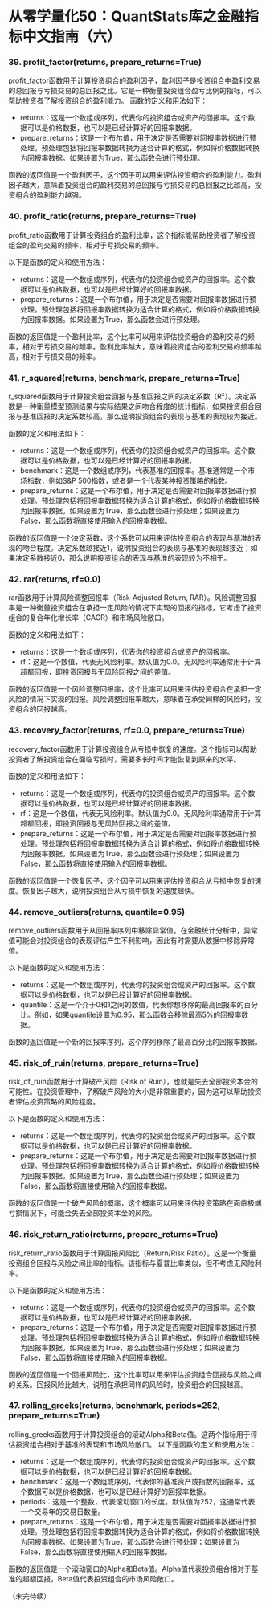 # 从零学量化50：QuantStats库之金融指标中文指南（六）

### 39. profit_factor(returns, prepare_returns=True)
profit_factor函数用于计算投资组合的盈利因子，盈利因子是投资组合中盈利交易的总回报与亏损交易的总回报之比。它是一种衡量投资组合盈亏比例的指标，可以帮助投资者了解投资组合的盈利能力。
函数的定义和用法如下：

- returns：这是一个数组或序列，代表你的投资组合或资产的回报率。这个数据可以是价格数据，也可以是已经计算好的回报率数据。
- prepare_returns：这是一个布尔值，用于决定是否需要对回报率数据进行预处理。预处理包括将回报率数据转换为适合计算的格式，例如将价格数据转换为回报率数据。如果设置为True，那么函数会进行预处理。

函数的返回值是一个盈利因子，这个因子可以用来评估投资组合的盈利能力。盈利因子越大，意味着投资组合的盈利交易的总回报与亏损交易的总回报之比越高，投资组合的盈利能力越强。
### 40. profit_ratio(returns, prepare_returns=True)
profit_ratio函数用于计算投资组合的盈利比率，这个指标能帮助投资者了解投资组合的盈利交易的频率，相对于亏损交易的频率。

以下是函数的定义和使用方法：

- returns：这是一个数组或序列，代表你的投资组合或资产的回报率。这个数据可以是价格数据，也可以是已经计算好的回报率数据。
- prepare_returns：这是一个布尔值，用于决定是否需要对回报率数据进行预处理。预处理包括将回报率数据转换为适合计算的格式，例如将价格数据转换为回报率数据。如果设置为True，那么函数会进行预处理。

函数的返回值是一个盈利比率，这个比率可以用来评估投资组合的盈利交易的频率，相对于亏损交易的频率。盈利比率越大，意味着投资组合的盈利交易的频率越高，相对于亏损交易的频率。
### 41. r_squared(returns, benchmark, prepare_returns=True)
r_squared函数用于计算投资组合回报与基准回报之间的决定系数（R²）。决定系数是一种衡量模型预测结果与实际结果之间吻合程度的统计指标，如果投资组合回报与基准回报的决定系数较高，那么说明投资组合的表现与基准的表现较为接近。

函数的定义和用法如下：

- returns：这是一个数组或序列，代表你的投资组合或资产的回报率。这个数据可以是价格数据，也可以是已经计算好的回报率数据。
- benchmark：这是一个数组或序列，代表基准的回报率。基准通常是一个市场指数，例如S&P 500指数，或者是一个代表某种投资策略的指数。
- prepare_returns：这是一个布尔值，用于决定是否需要对回报率数据进行预处理。预处理包括将回报率数据转换为适合计算的格式，例如将价格数据转换为回报率数据。如果设置为True，那么函数会进行预处理；如果设置为False，那么函数将直接使用输入的回报率数据。

函数的返回值是一个决定系数，这个系数可以用来评估投资组合的表现与基准的表现的吻合程度。决定系数越接近1，说明投资组合的表现与基准的表现越接近；如果决定系数接近0，那么说明投资组合的表现与基准的表现较为不相干。
### 42. rar(returns, rf=0.0)
rar函数用于计算风险调整回报率（Risk-Adjusted Return, RAR）。风险调整回报率是一种衡量投资组合在承担一定风险的情况下实现的回报的指标，它考虑了投资组合的复合年化增长率（CAGR）和市场风险敞口。

函数的定义和用法如下：

- returns：这是一个数组或序列，代表你的投资组合或资产的回报率。
- rf：这是一个数值，代表无风险利率。默认值为0.0。无风险利率通常用于计算超额回报，即投资回报与无风险回报之间的差值。

函数的返回值是一个风险调整回报率，这个比率可以用来评估投资组合在承担一定风险的情况下实现的回报。风险调整回报率越大，意味着在承受同样的风险时，投资组合的回报越高。
### 43. recovery_factor(returns, rf=0.0, prepare_returns=True)
recovery_factor函数用于计算投资组合从亏损中恢复的速度。这个指标可以帮助投资者了解投资组合在面临亏损时，需要多长时间才能恢复到原来的水平。

函数的定义和用法如下：

- returns：这是一个数组或序列，代表你的投资组合或资产的回报率。这个数据可以是价格数据，也可以是已经计算好的回报率数据。
- rf：这是一个数值，代表无风险利率。默认值为0.0。无风险利率通常用于计算超额回报，即投资回报与无风险回报之间的差值。
- prepare_returns：这是一个布尔值，用于决定是否需要对回报率数据进行预处理。预处理包括将回报率数据转换为适合计算的格式，例如将价格数据转换为回报率数据。如果设置为True，那么函数会进行预处理；如果设置为False，那么函数将直接使用输入的回报率数据。

函数的返回值是一个恢复因子，这个因子可以用来评估投资组合从亏损中恢复的速度。恢复因子越大，说明投资组合从亏损中恢复的速度越快。
### 44. remove_outliers(returns, quantile=0.95)
remove_outliers函数用于从回报率序列中移除异常值。在金融统计分析中，异常值可能会对投资组合的表现评估产生不利影响，因此有时需要从数据中移除异常值。

以下是函数的定义和使用方法：

- returns：这是一个数组或序列，代表你的投资组合或资产的回报率。这个数据可以是价格数据，也可以是已经计算好的回报率数据。
- quantile：这是一个介于0和1之间的数值，代表你想移除的最高回报率的百分比。例如，如果quantile设置为0.95，那么函数会移除最高5%的回报率数据。

函数的返回值是一个新的回报率序列，这个序列移除了最高百分比的回报率数据。
### 45. risk_of_ruin(returns, prepare_returns=True)
risk_of_ruin函数用于计算破产风险（Risk of Ruin），也就是失去全部投资本金的可能性。在投资管理中，了解破产风险的大小是非常重要的，因为这可以帮助投资者评估投资策略的风险程度。

以下是函数的定义和使用方法：

- returns：这是一个数组或序列，代表你的投资组合或资产的回报率。这个数据可以是价格数据，也可以是已经计算好的回报率数据。
- prepare_returns：这是一个布尔值，用于决定是否需要对回报率数据进行预处理。预处理包括将回报率数据转换为适合计算的格式，例如将价格数据转换为回报率数据。如果设置为True，那么函数会进行预处理；如果设置为False，那么函数将直接使用输入的回报率数据。

函数的返回值是一个破产风险的概率，这个概率可以用来评估投资策略在面临极端亏损情况下，可能会失去全部投资本金的风险。
### 46. risk_return_ratio(returns, prepare_returns=True)
risk_return_ratio函数用于计算回报风险比（Return/Risk Ratio）。这是一个衡量投资组合回报与风险之间比率的指标。该指标与夏普比率类似，但不考虑无风险利率。

以下是函数的定义和使用方法：

- returns：这是一个数组或序列，代表你的投资组合或资产的回报率。这个数据可以是价格数据，也可以是已经计算好的回报率数据。
- prepare_returns：这是一个布尔值，用于决定是否需要对回报率数据进行预处理。预处理包括将回报率数据转换为适合计算的格式，例如将价格数据转换为回报率数据。如果设置为True，那么函数会进行预处理；如果设置为False，那么函数将直接使用输入的回报率数据。

函数的返回值是一个回报风险比，这个比率可以用来评估投资组合回报与风险之间的关系。回报风险比越大，说明在承担同样的风险时，投资组合的回报越高。
### 47. rolling_greeks(returns, benchmark, periods=252, prepare_returns=True)
rolling_greeks函数用于计算投资组合的滚动Alpha和Beta值。这两个指标用于评估投资组合相对于基准的表现和市场风险敞口。
以下是函数的定义和使用方法：

- returns：这是一个数组或序列，代表你的投资组合或资产的回报率。这个数据可以是价格数据，也可以是已经计算好的回报率数据。
- benchmark：这是一个数组或序列，代表你的基准资产或指数的回报率。这个数据可以是价格数据，也可以是已经计算好的回报率数据。
- periods：这是一个整数，代表滚动窗口的长度。默认值为252，这通常代表一个交易年的交易日数量。
- prepare_returns：这是一个布尔值，用于决定是否需要对回报率数据进行预处理。预处理包括将回报率数据转换为适合计算的格式，例如将价格数据转换为回报率数据。如果设置为True，那么函数会进行预处理；如果设置为False，那么函数将直接使用输入的回报率数据。

函数的返回值是一个滚动窗口的Alpha和Beta值。Alpha值代表投资组合相对于基准的超额回报，Beta值代表投资组合的市场风险敞口。

（未完待续）